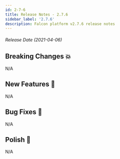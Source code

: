```yaml
---
id: 2-7-6
title: Release Notes - 2.7.6
sidebar_label: '2.7.6'
description: Falcon platform v2.7.6 release notes
---
```


###### Release Date (2021-04-06)

## Breaking Changes 💥

N/A

## New Features 🚀

N/A

## Bug Fixes 🐛

N/A

## Polish 💅

N/A
